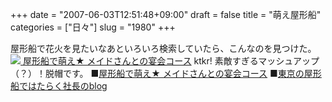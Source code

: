 +++
date = "2007-06-03T12:51:48+09:00"
draft = false
title = "萌え屋形船"
categories = ["日々"]
slug = "1980"
+++

屋形船で花火を見たいなあといろいろ検索していたら、こんなのを見つけた。
<a href="http://www.hamadamaru.com/2007/05/13_183000.html" target="_blank">
<img src="http://stat.ameba.jp/user_images/b8/78/10021533186.jpg">
屋形船で萌え★ メイドさんとの宴会コース</a>
ktkr!
素敵すぎるマッシュアップ（？）！脱帽です。
■<a href="http://www.hamadamaru.com/2007/05/13_183000.html" target="_blank">屋形船で萌え★ メイドさんとの宴会コース</a>
■<a href="http://ameblo.jp/yakatabune/" target="_blank">東京の屋形船ではたらく社長のblog</a>
